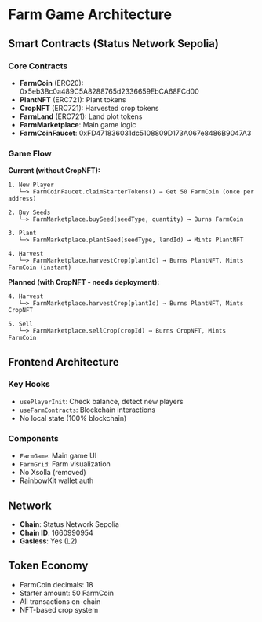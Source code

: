 # Farm Game Architecture

## Smart Contracts (Status Network Sepolia)

### Core Contracts

- **FarmCoin** (ERC20): 0x5eb3Bc0a489C5A8288765d2336659EbCA68FCd00
- **PlantNFT** (ERC721): Plant tokens
- **CropNFT** (ERC721): Harvested crop tokens
- **FarmLand** (ERC721): Land plot tokens
- **FarmMarketplace**: Main game logic
- **FarmCoinFaucet**: 0xFD471836031dc5108809D173A067e8486B9047A3

### Game Flow

**Current (without CropNFT):**

```
1. New Player
   └─> FarmCoinFaucet.claimStarterTokens() → Get 50 FarmCoin (once per address)

2. Buy Seeds
   └─> FarmMarketplace.buySeed(seedType, quantity) → Burns FarmCoin

3. Plant
   └─> FarmMarketplace.plantSeed(seedType, landId) → Mints PlantNFT

4. Harvest
   └─> FarmMarketplace.harvestCrop(plantId) → Burns PlantNFT, Mints FarmCoin (instant)
```

**Planned (with CropNFT - needs deployment):**

```
4. Harvest
   └─> FarmMarketplace.harvestCrop(plantId) → Burns PlantNFT, Mints CropNFT

5. Sell
   └─> FarmMarketplace.sellCrop(cropId) → Burns CropNFT, Mints FarmCoin
```

## Frontend Architecture

### Key Hooks

- `usePlayerInit`: Check balance, detect new players
- `useFarmContracts`: Blockchain interactions
- No local state (100% blockchain)

### Components

- `FarmGame`: Main game UI
- `FarmGrid`: Farm visualization
- No Xsolla (removed)
- RainbowKit wallet auth

## Network

- **Chain**: Status Network Sepolia
- **Chain ID**: 1660990954
- **Gasless**: Yes (L2)

## Token Economy

- FarmCoin decimals: 18
- Starter amount: 50 FarmCoin
- All transactions on-chain
- NFT-based crop system
